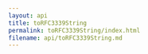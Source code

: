 ```yaml
---
layout: api
title: toRFC3339String
permalink: toRFC3339String/index.html
filename: api/toRFC3339String.md
---
```

